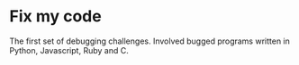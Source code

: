 
# Fix my code

The first set of debugging challenges. Involved bugged programs written in
Python, Javascript, Ruby and C.
